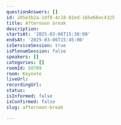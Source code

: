 ```yaml
---
questionAnswers: []
id: 285e3b2a-1df8-4c18-81ed-165e66ec4325
title: Afternoon break
description:
startsAt: '2025-03-06T15:30:00'
endsAt: '2025-03-06T15:45:00'
isServiceSession: true
isPlenumSession: false
speakers: []
categories: []
roomId: 58709
room: Keynote
liveUrl:
recordingUrl:
status:
isInformed: false
isConfirmed: false
slug: afternoon-break

---
```

